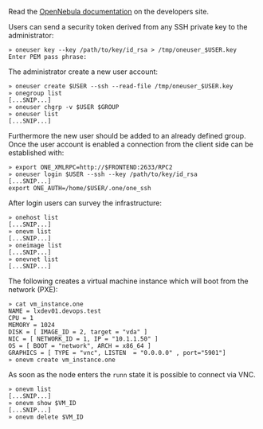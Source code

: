 Read the [OpenNebula documentation][one] on the developers site.

Users can send a security token derived from any SSH private key to 
the administrator:

    » oneuser key --key /path/to/key/id_rsa > /tmp/oneuser_$USER.key
    Enter PEM pass phrase:

The administrator create a new user account:

    » oneuser create $USER --ssh --read-file /tmp/oneuser_$USER.key
    » onegroup list
    [...SNIP...]
    » oneuser chgrp -v $USER $GROUP
    » oneuser list 
    [...SNIP...]

Furthermore the new user should be added to an already defined group. 
Once the user account is enabled a connection from the client side can be
established with:

    » export ONE_XMLRPC=http://$FRONTEND:2633/RPC2
    » oneuser login $USER --ssh --key /path/to/key/id_rsa
    [...SNIP...]
    export ONE_AUTH=/home/$USER/.one/one_ssh

After login users can survey the infrastructure:

    » onehost list
    [...SNIP...]
    » onevm list
    [...SNIP...]
    » oneimage list
    [...SNIP...]
    » onevnet list
    [...SNIP...]

The following creates a virtual machine instance which will boot from
the network (PXE):

    » cat vm_instance.one 
    NAME = lxdev01.devops.test
    CPU = 1
    MEMORY = 1024
    DISK = [ IMAGE_ID = 2, target = "vda" ]
    NIC = [ NETWORK_ID = 1, IP = "10.1.1.50" ]
    OS = [ BOOT = "network", ARCH = x86_64 ]
    GRAPHICS = [ TYPE = "vnc", LISTEN  = "0.0.0.0" , port="5901"]
    » onevm create vm_instance.one

As soon as the node enters the `runn` state it is possible to connect
via VNC.

    » onevm list
    [...SNIP...]
    » onevm show $VM_ID
    [...SNIP...]
    » onevm delete $VM_ID

[one]: http://opennebula.org
